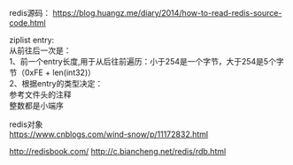 redis源码：
https://blog.huangz.me/diary/2014/how-to-read-redis-source-code.html

ziplist entry:<br>
从前往后一次是：<br>
1、前一个entry长度,用于从后往前遍历：小于254是一个字节，大于254是5个字节（0xFE + len(int32)）<br>
2、根据entry的类型决定：<br>
参考文件头的注释<br>
整数都是小端序<br>

redis对象<br>
https://www.cnblogs.com/wind-snow/p/11172832.html


http://redisbook.com/
http://c.biancheng.net/redis/rdb.html
